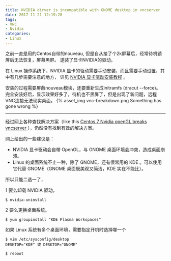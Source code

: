 ```yaml
---
title: NVIDIA dirver is incompatible with GNOME desktop in vncserver
date: 2017-11-21 12:19:28
tags: 
- VNC
- Nvidia
categories: 
- Linux
---
```


之前一直是用的Centos自带的nouveau,
但是自从接了个2k屏幕后，经常待机锁屏后无法恢复，屏幕黑屏。
遂装了显卡NVIDIA的驱动。  

在 Linux 操作系统下，NVIDIA 显卡的驱动需要手动安装，而且需要手动设置，其中有几步需要注意的地方，
详见 <a href="http://blog.csdn.net/xueshengke/article/details/51965504">NVIDIA 显卡驱动安装教程</a> 。  

<!-- more -->

安装的过程需要屏蔽nouveau模块，还要重新生成initramfs (dracut --force)。  
完全安装好后，显示效果好多了，待机也不黑屏了，但是出现了新问题，远程VNC连接无法现实桌面。
{% asset_img vnc-breakdown.png  Something has gone wrong %}

---

经过网上各种查找解决方案（like this <a href="http://grokbase.com/t/centos/centos/14bjgtzygc/centos-7-nvidia-opengl-breaks-vncserver"> Centos 7 Nvidia openGL breaks vncserver </a>），仍然没有找到有效的解决方案。

网上给出的一些建议是：

- NVIDIA 显卡驱动会自带 OpenGL，与 GNOME 桌面环境会冲突，造成桌面崩溃。
- Linux 的桌面系统不止一种，除了 GNOME，还有很常用的 KDE 。可以使用它代替 GNOME（GNOME 桌面既美观又简洁，KDE 实在不能比）。

所以只能二选一了，
 
 1 要么卸载 NVIDIA 驱动，

```
$ nvidia-uninstall
```

 2 要么更换桌面系统。
```
$ yum groupinstall "KDE Plasma Workspaces"

```
 如果 Linux 系统有多个桌面环境，需要指定开机时选择哪一个
```
$ vim /etc/sysconfig/desktop
DESKTOP="KDE" 或 DESKTOP="GNOME"

$ reboot
```
